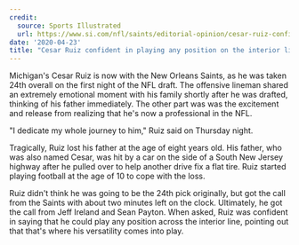 ```yaml
---
credit:
  source: Sports Illustrated
  url: https://www.si.com/nfl/saints/editorial-opinion/cesar-ruiz-confident-interior-line-saints
date: '2020-04-23'
title: "Cesar Ruiz confident in playing any position on the interior line for the Saints"
---
```

Michigan's Cesar Ruiz is now with the New Orleans Saints, as he was taken 24th overall on the first night of the NFL draft. The offensive lineman shared an extremely emotional moment with his family shortly after he was drafted, thinking of his father immediately. The other part was was the excitement and release from realizing that he's now a professional in the NFL.

"I dedicate my whole journey to him," Ruiz said on Thursday night.

Tragically, Ruiz lost his father at the age of eight years old. His father, who was also named Cesar, was hit by a car on the side of a South New Jersey highway after he pulled over to help another drive fix a flat tire. Ruiz started playing football at the age of 10 to cope with the loss.

Ruiz didn't think he was going to be the 24th pick originally, but got the call from the Saints with about two minutes left on the clock. Ultimately, he got the call from Jeff Ireland and Sean Payton. When asked, Ruiz was confident in saying that he could play any position across the interior line, pointing out that that's where his versatility comes into play. 
